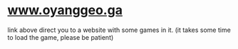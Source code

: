 # www.oyanggeo.ga

link above direct you to a website with some games in it.
(it takes some time to load the game, please be patient)
